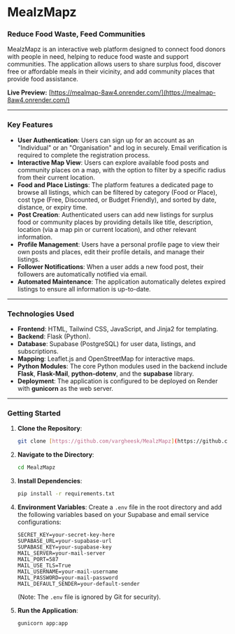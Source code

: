 # MealzMapz

### Reduce Food Waste, Feed Communities

MealzMapz is an interactive web platform designed to connect food donors with people in need, helping to reduce food waste and support communities. The application allows users to share surplus food, discover free or affordable meals in their vicinity, and add community places that provide food assistance.

**Live Preview:** [https://mealmap-8aw4.onrender.com/](https://mealmap-8aw4.onrender.com/)

---

### Key Features

* **User Authentication**: Users can sign up for an account as an "Individual" or an "Organisation" and log in securely. Email verification is required to complete the registration process.
* **Interactive Map View**: Users can explore available food posts and community places on a map, with the option to filter by a specific radius from their current location.
* **Food and Place Listings**: The platform features a dedicated page to browse all listings, which can be filtered by category (Food or Place), cost type (Free, Discounted, or Budget Friendly), and sorted by date, distance, or expiry time.
* **Post Creation**: Authenticated users can add new listings for surplus food or community places by providing details like title, description, location (via a map pin or current location), and other relevant information.
* **Profile Management**: Users have a personal profile page to view their own posts and places, edit their profile details, and manage their listings.
* **Follower Notifications**: When a user adds a new food post, their followers are automatically notified via email.
* **Automated Maintenance**: The application automatically deletes expired listings to ensure all information is up-to-date.

---

### Technologies Used

* **Frontend**: HTML, Tailwind CSS, JavaScript, and Jinja2 for templating.
* **Backend**: Flask (Python).
* **Database**: Supabase (PostgreSQL) for user data, listings, and subscriptions.
* **Mapping**: Leaflet.js and OpenStreetMap for interactive maps.
* **Python Modules**: The core Python modules used in the backend include **Flask**, **Flask-Mail**, **python-dotenv**, and the **supabase** library.
* **Deployment**: The application is configured to be deployed on Render with **gunicorn** as the web server.

---

### Getting Started

1.  **Clone the Repository**:
    ```bash
    git clone [https://github.com/vargheesk/MealzMapz](https://github.com/vargheesk/MealzMapz)
    ```
2.  **Navigate to the Directory**:
    ```bash
    cd MealzMapz
    ```
3.  **Install Dependencies**:
    ```bash
    pip install -r requirements.txt
    ```
   
4.  **Environment Variables**: Create a `.env` file in the root directory and add the following variables based on your Supabase and email service configurations:
    ```
    SECRET_KEY=your-secret-key-here
    SUPABASE_URL=your-supabase-url
    SUPABASE_KEY=your-supabase-key
    MAIL_SERVER=your-mail-server
    MAIL_PORT=587
    MAIL_USE_TLS=True
    MAIL_USERNAME=your-mail-username
    MAIL_PASSWORD=your-mail-password
    MAIL_DEFAULT_SENDER=your-default-sender
    ```
    (Note: The `.env` file is ignored by Git for security).
5.  **Run the Application**:
    ```bash
    gunicorn app:app
    ```
